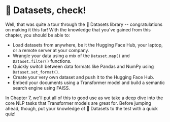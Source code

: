 # 🤗 Datasets, check!



Well, that was quite a tour through the 🤗 Datasets library -- congratulations on making it this far! With the knowledge that you've gained from this chapter, you should be able to:

- Load datasets from anywhere, be it the Hugging Face Hub, your laptop, or a remote server at your company.
- Wrangle your data using a mix of the `Dataset.map()` and `Dataset.filter()` functions.
- Quickly switch between data formats like Pandas and NumPy using `Dataset.set_format()`.
- Create your very own dataset and push it to the Hugging Face Hub.
- Embed your documents using a Transformer model and build a semantic search engine using FAISS.

In Chapter 7, we'll put all of this to good use as we take a deep dive into the core NLP tasks that Transformer models are great for. Before jumping ahead, though, put your knowledge of 🤗 Datasets to the test with a quick quiz!